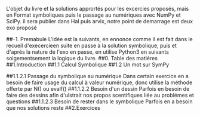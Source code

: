 L'objet du livre et la solutions apprortés pour les excercies proposés, mais en Format symboliques puis le passage au numériques avec NumPy et SciPy. il sera publier dans Hal puis arvix, notre point de demarrage est deux exo proposé

##-1. Premabule
L'idée est la suivants, en ennonce comme il est fait dans le recueil d'execercieen suite en passe à la solution symbolique, puis et d'aprés la nature de l'exo en passe, en utilise Python3 en suivants soigementsement la logique du livre.
##0. Table des matiéres
##1.Introduction
##1.1 Calcul Symbolique
##1.2 Un mot sur SymPy

##1.1.2.1 Passage du symbolique au numérique
Dans certain exercice en a besoin de faire usage du calcul à valeur numérique, donc utilise la méthode offerte par N() ou evalf()
##1.1.2.2 Besoin d'un dessin
Parfois en besoin de faire des dessins afin d'ulstrait nos propos scentifiques liée au problémes et questions
##1.1.2.3 Besoin de rester dans le symbolique
Parfois en a besoin que nos solutions reste
##2.Exercices
